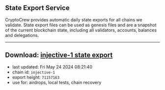 ## State Export Service
CryptoCrew provides automatic daily state exports for all chains we validate. State export files can be used as genesis files and are a snapshot of the current blockchain state, including all validators, accounts, balances and delegations.

---
**Download: [injective-1 state export](https://dl-eu2.ccvalidators.com/SERVICE/injective/injective-1_export_71157163.json)**
---

- last updated: Fri May 24 2024 08:21:40
- chain id: `injective-1`
- export height: `71157163`
- use for: airdrops, local tests, chain recovery
